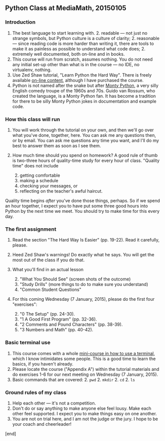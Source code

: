 ## Python Class at MediaMath, 20150105

### Introduction

 1. The best language to start learning with.
    2. readable — not just no strange symbols, but Python culture is a culture of clarity;
    2. reasonable — since reading code is more harder than writing it, there are tools to make it as painless as possible to understand what code does;
    2. extremely well documented, both on-line and in books.
 1. This course will run from scratch, assumes nothing. You do not need any initial set-up other than what is in the course — no IDE, no virtualenv, nothing.
 1. Use Zed Shaw tutorial, "Learn Python the Hard Way". There is freely available [on-line content](http://learnpythonthehardway.org/book/), although I have purchased the course.
 1. Python is not named after the snake but after [Monty Python](https://www.youtube.com/watch?v=rbEIX1giTho), a very silly English comedy troupe of the 1960s and 70s. Guido van Rossum, who created the language, is a Monty Python fan. It has become a tradition for there to be silly Monty Python jokes in documentation and example code.

### How this class will run

 1. You will work through the tutorial on your own, and then we'll go over what you've done, together, here. You can ask me any questions then, or by email. You can ask me questions any time you want, and I'll do my best to answer them as soon as I see them.
 1. How much time should you spend on homework? A good rule of thumb is two-three hours of quality-time study for every hour of class. "Quality time" does not include 
 
    2. getting comfortable
    2. making a schedule
    2. checking your messages, or 
    2. reflecting on the teacher's awful haircut.

   Quality time begins *after* you've done those things, perhaps. So if we spend an hour together, I expect you to have put some three good hours into Python by the next time we meet. You should try to make time for this every day. 

### The first assignment

 1. Read the section "The Hard Way Is Easier" (pp. 19-22). Read it carefully, please.
 1. Heed Zed Shaw's warnings! Do exactly what he says. You will get the most out of the class if you do that.
 1. What you'll find in an actual lesson

    2. "What You Should See" (screen shots of the outcome)
    2. "Study Drills" (more things to do to make sure you understand)
    2. "Common Student Questions"
 1. For this coming Wednesday (7 January, 2015), please do the first four "exercises":
 
    2. "0 The Setup" (pp. 24-30).
    2. "1 A Good First Program" (pp. 32-36).
    2. "2 Comments and Pound Characters" (pp. 38-39).
    2. "3 Numbers and Math" (pp. 40-42).

### Basic terminal use

 1. This course comes with a whole [mini-course in how to use a terminal](http://learnpythonthehardway.org/book/appendixa.html), which I know intimidates some people. This is a good time to learn the basics, if you haven't already.
 1. Please locate the course ("Appendix A") within the tutorial materials and do exercises 1-6 for our next meeting on Wednesday (7 January, 2015).
 1. Basic commands that are covered:
    2. `pwd`
    2. `mkdir`
    2. `cd`
    2. `ls`

### Ground rules of my class

 1. Help each other — it's not a competition.
 1. Don't do or say anything to make anyone else feel lousy. Make each other feel supported. I expect you to make things easy on one another.
 1. You are not on trial here, and I am not the judge or the jury. I hope to be your coach and cheerleader!

[end]